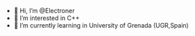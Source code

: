 - 👋 Hi, I’m @Electroner
- 👀 I’m interested in C++
- 🌱 I’m currently learning in University of Grenada (UGR,Spain)
